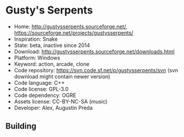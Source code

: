 # Gusty's Serpents

- Home: http://gustysserpents.sourceforge.net/, https://sourceforge.net/projects/gustysserpents/
- Inspiration: Snake
- State: beta, inactive since 2014
- Download: http://gustysserpents.sourceforge.net/downloads.html
- Platform: Windows
- Keyword: action, arcade, clone
- Code repository: https://svn.code.sf.net/p/gustysserpents/svn (svn download might contain newer version)
- Code language: C++
- Code license: GPL-3.0
- Code dependency: OGRE
- Assets license: CC-BY-NC-SA (music)
- Developer: Alex, Augustin Preda

## Building
